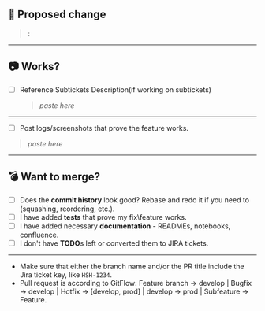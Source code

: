 ## 🚀 Proposed change

> :

---

## 📷 Works?

- [ ] Reference Subtickets Description(if working on subtickets)
  > _paste here_

---

- [ ] Post logs/screenshots that prove the feature works.

> _paste here_

---

## 💣 Want to merge?

- [ ] Does the **commit history** look good? Rebase and redo it if you need to (squashing, reordering, etc.).
- [ ] I have added **tests** that prove my fix\feature works.
- [ ] I have added necessary **documentation** - READMEs, notebooks, confluence.
- [ ] I don't have **TODO**s left or converted them to JIRA tickets.

---

- Make sure that either the branch name and/or the PR title include the Jira ticket key, like `HSH-1234`.
- Pull request is according to GitFlow: Feature branch -> develop | Bugfix -> develop | Hotfix -> [develop, prod] | develop -> prod | Subfeature -> Feature.
